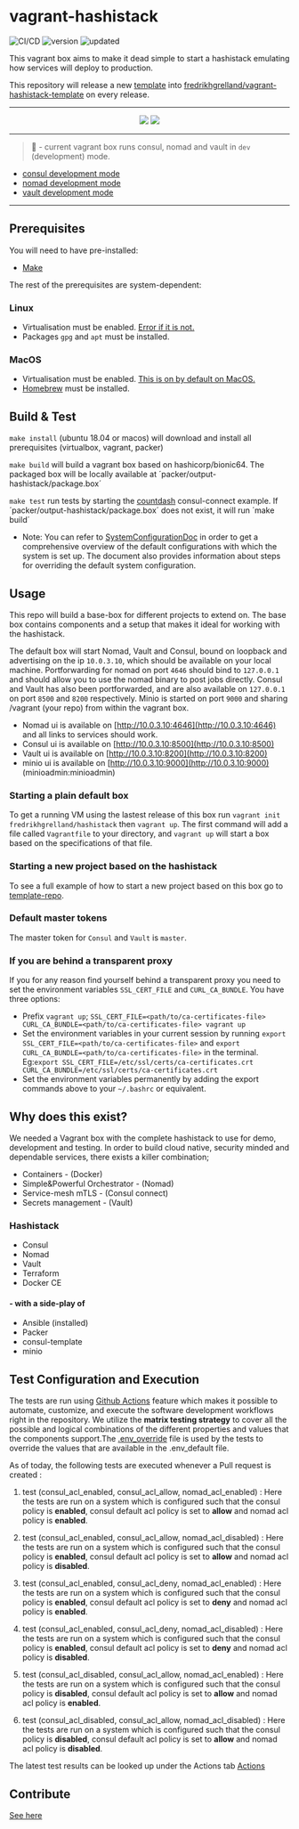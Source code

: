 # vagrant-hashistack

![CI/CD](https://github.com/fredrikhgrelland/vagrant-hashistack/workflows/CI/CD/badge.svg)
![version](https://img.shields.io/badge/dynamic/json?label=latest%20version&query=%24.current_version.version&url=https%3A%2F%2Fapp.vagrantup.com%2Fapi%2Fv1%2Fbox%2Ffredrikhgrelland%2Fhashistack)
![updated](https://img.shields.io/badge/dynamic/json?label=updated&query=%24.current_version.updated_at&url=https%3A%2F%2Fapp.vagrantup.com%2Fapi%2Fv1%2Fbox%2Ffredrikhgrelland%2Fhashistack)

This vagrant box aims to make it dead simple to start a hashistack emulating how services will deploy to production.

This repository will release a new [template](template/README.md) into [fredrikhgrelland/vagrant-hashistack-template](https://github.com/fredrikhgrelland/vagrant-hashistack-template) on every release.

---

<p align="center">
   <a href="https://app.vagrantup.com/fredrikhgrelland/boxes/hashistack" alt="Download og Vagrant Cloud">
        <img src="https://img.shields.io/badge/Download%20on-Vagrant%20Cloud-orange?style=for-the-badge&logo=vagrant" /></a>
   <a href="https://github.com/fredrikhgrelland/vagrant-hashistack-template" alt="Clone Template">
     <img src="https://img.shields.io/badge/Github-Clone%20template-blue?style=for-the-badge&logo=github" /></a>
</p>

---

> 🚧 - current vagrant box runs consul, nomad and vault in `dev` (development) mode.
- [consul development mode](https://learn.hashicorp.com/consul/getting-started/agent)
- [nomad development mode](https://learn.hashicorp.com/nomad/getting-started/running)
- [vault development mode](https://www.vaultproject.io/docs/concepts/dev-server)
---
## Prerequisites

You will need to have pre-installed:

- [Make](https://man7.org/linux/man-pages/man1/make.1.html)

The rest of the prerequisites are system-dependent:

### Linux
- Virtualisation must be enabled. [Error if it is not.](https://github.com/fredrikhgrelland/vagrant-hashistack/issues/136)
- Packages `gpg` and `apt` must be installed.

### MacOS
- Virtualisation must be enabled. [This is on by default on MacOS.](https://support.apple.com/en-us/HT203296)
- [Homebrew](https://brew.sh/) must be installed.

## Build & Test


`make install` (ubuntu 18.04 or macos) will download and install all prerequisites (virtualbox, vagrant, packer)

`make build` will build a vagrant box based on hashicorp/bionic64. The packaged box will be locally available at ´packer/output-hashistack/package.box´

`make test` run tests by starting the [countdash](https://www.nomadproject.io/docs/integrations/consul-connect/) consul-connect example. If ´packer/output-hashistack/package.box´ does not exist, it will run ´make build´
- Note: You can refer to [SystemConfigurationDoc](docs/SystemConfiguration.md) in order to get a comprehensive overview of the default configurations with which the system is set up. The document also provides information about steps for overriding the default system configuration.

## Usage

This repo will build a base-box for different projects to extend on. The base box contains components and a setup that makes it ideal for working with the hashistack.



The default box will start Nomad, Vault and Consul, bound on loopback and advertising on the ip `10.0.3.10`, which should be available on your local machine.
Portforwarding for nomad on port `4646` should bind to `127.0.0.1` and should allow you to use the nomad binary to post jobs directly. Consul and Vault has also been portforwarded, and are also available on `127.0.0.1` on port `8500` and `8200` respectively.
Minio is started on port `9000` and sharing /vagrant (your repo) from within the vagrant box.
- Nomad ui is available on [http://10.0.3.10:4646](http://10.0.3.10:4646) and all links to services should work.
- Consul ui is available on [http://10.0.3.10:8500](http://10.0.3.10:8500)
- Vault ui is available on [http://10.0.3.10:8200](http://10.0.3.10:8200)
- minio ui is available on [http://10.0.3.10:9000](http://10.0.3.10:9000) (minioadmin:minioadmin)

### Starting a plain default box
To get a running VM using the lastest release of this box run `vagrant init fredrikhgrelland/hashistack` then `vagrant up`. The first command will add a file called `Vagrantfile` to your directory, and `vagrant up` will start a box based on the specifications of that file.

### Starting a new project based on the hashistack
To see a full example of how to start a new project based on this box go to [template-repo](https://github.com/fredrikhgrelland/vagrant-hashistack-template).

### Default master tokens

The master token for `Consul` and `Vault` is `master`.

### If you are behind a transparent proxy

If you for any reason find yourself behind a transparent proxy you need to set the environment variables `SSL_CERT_FILE` and `CURL_CA_BUNDLE`. You have three options:
- Prefix `vagrant up`; `SSL_CERT_FILE=<path/to/ca-certificates-file> CURL_CA_BUNDLE=<path/to/ca-certificates-file> vagrant up`
- Set the environment variables in your current session by running `export SSL_CERT_FILE=<path/to/ca-certificates-file>` and `export CURL_CA_BUNDLE=<path/to/ca-certificates-file>` in the terminal. Eg:`export SSL_CERT_FILE=/etc/ssl/certs/ca-certificates.crt CURL_CA_BUNDLE=/etc/ssl/certs/ca-certificates.crt`
- Set the environment variables permanently by adding the export commands above to your `~/.bashrc` or equivalent.

## Why does this exist?

We needed a Vagrant box with the complete hashistack to use for demo, development and testing.
In order to build cloud native, security minded and dependable services, there exists a killer combination;
- Containers - (Docker)
- Simple&Powerful Orchestrator - (Nomad)
- Service-mesh mTLS - (Consul connect)
- Secrets management - (Vault)

### Hashistack

- Consul
- Nomad
- Vault
- Terraform
- Docker CE

#### - with a side-play of

- Ansible (installed)
- Packer
- consul-template
- minio

## Test Configuration and Execution
The tests are run using [Github Actions](https://github.com/features/actions) feature which makes it possible to automate, customize, and execute the software development workflows right in the repository. We utilize the **matrix testing strategy** to cover all the possible and logical combinations of the different properties and values that the components support.The [.env_override](template/example/.env_override) file is used by the tests to override the values that are available in the .env_default file.


As of today, the following tests are executed whenever a Pull request is created :


1. test (consul_acl_enabled, consul_acl_allow, nomad_acl_enabled) : Here the tests are run on a system which is configured such that the consul policy is **enabled**, consul default acl policy is set to **allow** and nomad acl policy is **enabled**.


2. test (consul_acl_enabled, consul_acl_allow, nomad_acl_disabled) : Here the tests are run on a system which is configured such that the consul policy is **enabled**, consul default acl policy is set to **allow** and nomad acl policy is **disabled**.


3. test (consul_acl_enabled, consul_acl_deny, nomad_acl_enabled) : Here the tests are run on a system which is configured such that the consul policy is **enabled**, consul default acl policy is set to **deny** and nomad acl policy is **enabled**.


4. test (consul_acl_enabled, consul_acl_deny, nomad_acl_disabled) : Here the tests are run on a system which is configured such that the consul policy is **enabled**, consul default acl policy is set to **deny** and nomad acl policy is **disabled**.


5. test (consul_acl_disabled, consul_acl_allow, nomad_acl_enabled) : Here the tests are run on a system which is configured such that the consul policy is **disabled**, consul default acl policy is set to **allow** and nomad acl policy is **enabled**.


6. test (consul_acl_disabled, consul_acl_allow, nomad_acl_disabled) : Here the tests are run on a system which is configured such that the consul policy is **disabled**, consul default acl policy is set to **allow** and nomad acl policy is **disabled**.


The latest test results can be looked up under the Actions tab [Actions](https://github.com/fredrikhgrelland/vagrant-hashistack/actions)

## Contribute

[See here](docs/CONTRIBUTING.md)
